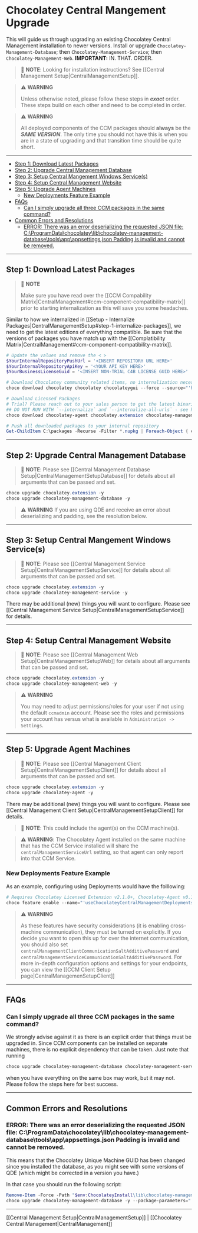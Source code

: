 # Chocolatey Central Mangement Upgrade
This will guide us through upgrading an existing Chocolatey Central Management installation to newer versions. Install or upgrade `Chocolatey-Management-Database`; then `Chocolatey-Management-Service`; then `Chocolatey-Management-Web`. **IMPORTANT:** IN. THAT. ORDER.

> :memo: **NOTE**: Looking for installation instructions? See [[Central Management Setup|CentralManagementSetup]].

> :warning: **WARNING**
>
> Unless otherwise noted, please follow these steps in ***exact*** order. These steps build on each other and need to be completed in order.

>:warning: **WARNING**
>
> All deployed components of the CCM packages should **always** be the ***SAME VERSION***. The only time you should not have this is when you are in a state of upgrading and that transition time should be quite short.

___
<!-- TOC depthFrom:2 depthTo:5 -->

- [Step 1: Download Latest Packages](#step-1-download-latest-packages)
- [Step 2: Upgrade Central Management Database](#step-2-upgrade-central-management-database)
- [Step 3: Setup Central Mangement Windows Service(s)](#step-3-setup-central-mangement-windows-services)
- [Step 4: Setup Central Management Website](#step-4-setup-central-management-website)
- [Step 5: Upgrade Agent Machines](#step-5-upgrade-agent-machines)
  - [New Deployments Feature Example](#new-deployments-feature-example)
- [FAQs](#faqs)
  - [Can I simply upgrade all three CCM packages in the same command?](#can-i-simply-upgrade-all-three-ccm-packages-in-the-same-command)
- [Common Errors and Resolutions](#common-errors-and-resolutions)
  - [ERROR: There was an error deserializing the requested JSON file: C:\ProgramData\chocolatey\lib\chocolatey-management-database\tools\app\appsettings.json Padding is invalid and cannot be removed.](#error-there-was-an-error-deserializing-the-requested-json-file-c\programdata\chocolatey\lib\chocolatey-management-database\tools\app\appsettingsjson-padding-is-invalid-and-cannot-be-removed)

<!-- /TOC -->

___
## Step 1: Download Latest Packages

> :memo: **NOTE**
>
> Make sure you have read over the [[CCM Compability Matrix|CentralManagement#ccm-component-compatibility-matrix]] prior to starting internalization as this will save you some headaches.

Similar to how we internalized in [[Setup - Internalize Packages|CentralManagementSetup#step-1-internalize-packages]], we need to get the latest editions of everything compatible. Be sure that the versions of packages you have match up with the [[Complatibility Matrix|CentralManagement#ccm-component-compatibility-matrix]].


```powershell
# Update the values and remove the < >
$YourInternalRepositoryPushUrl = '<INSERT REPOSITORY URL HERE>'
$YourInternalRepositoryApiKey = '<YOUR API KEY HERE>'
$YourBusinessLicenseGuid = '<INSERT NON-TRIAL C4B LICENSE GUID HERE>'

# Download Chocolatey community related items, no internalization necessary
choco download chocolatey chocolatey chocolateygui --force --source="'https://chocolatey.org/api/v2/'" --output-directory="'C:\packages'"

# Download Licensed Packages
# Trial? Please reach out to your sales person to get the latest binaries.
## DO NOT RUN WITH `--internalize` and `--internalize-all-urls` - see https://github.com/chocolatey/chocolatey-licensed-issues/issues/155
choco download chocolatey-agent chocolatey.extension chocolatey-management-database chocolatey-management-service chocolatey-management-web --force --source="'https://licensedpackages.chocolatey.org/api/v2/;https://chocolatey.org/api/v2/'" --output-directory="'C:\packages'"  --user="'user'" --password="'$YourBusinessLicenseGuid'"

# Push all downloaded packages to your internal repository
Get-ChildItem C:\packages -Recurse -Filter *.nupkg | Foreach-Object { choco push $_.Fullname --source="'$YourInternalRepositoryPushUrl'" --api-key="'$YourInternalRepositoryApiKey'"}
```

___
## Step 2: Upgrade Central Management Database

> :memo: **NOTE**: Please see [[Central Management Database Setup|CentralManagementSetupDatabase]] for details about all arguments that can be passed and set.

```powershell
choco upgrade chocolatey.extension -y
choco upgrade chocolatey-management-database -y
```

> :warning: **WARNING** If you are using QDE and receive an error about deserializing and padding, see the resolution below.

___
## Step 3: Setup Central Mangement Windows Service(s)

> :memo: **NOTE**: Please see [[Central Management Service Setup|CentralManagementSetupService]] for details about all arguments that can be passed and set.

```powershell
choco upgrade chocolatey.extension -y
choco upgrade chocolatey-management-service -y
```

There may be additional (new) things you will want to configure. Please see [[Central Management Service Setup|CentralManagementSetupService]] for details.

___
## Step 4: Setup Central Management Website

> :memo: **NOTE**: Please see [[Central Management Web Setup|CentralManagementSetupWeb]] for details about all arguments that can be passed and set.

```powershell
choco upgrade chocolatey.extension -y
choco upgrade chocolatey-management-web -y
```

> :warning: **WARNING**
>
> You may need to adjust permissions/roles for your user if not using the default `ccmadmin` account. Please see the roles and permissions your account has versus what is available in `Administration -> Settings`.

___
## Step 5: Upgrade Agent Machines


> :memo: **NOTE**: Please see [[Central Management Client Setup|CentralManagementSetupClient]] for details about all arguments that can be passed and set.

```powershell
choco upgrade chocolatey.extension -y
choco upgrade chocolatey-agent -y
```

There may be additional (new) things you will want to configure. Please see [[Central Management Client Setup|CentralManagementSetupClient]] for details.

> :memo: **NOTE**: This could include the agent(s) on the CCM machine(s).

> :warning: **WARNING**: The Chocolatey Agent installed on the same machine that has the CCM Service installed will share the `centralManagementServiceUrl` setting, so that agent can only report into that CCM Service.

### New Deployments Feature Example
As an example, configuring using Deployments would have the folllowing:

```powershell
# Requires Chocolatey Licensed Extension v2.1.0+, Chocolatey-Agent v0.10.0+, and Chocolatey Central Management v0.2.0+:
choco feature enable --name="'useChocolateyCentralManagementDeployments'"
```

> :warning: **WARNING**
>
> As these features have security considerations (it is enabling cross-machine communication), they must be turned on explicitly.
> If you decide you want to open this up for over the internet communication, you should also set `centralManagementClientCommunicationSaltAdditivePassword` and `centralManagementServiceCommunicationSaltAdditivePassword`.
> For more in-depth configuration options and settings for your endpoints, you can view the [[CCM Client Setup page|CentralManagemenSetupClient]]


___
## FAQs
### Can I simply upgrade all three CCM packages in the same command?
We strongly advise against it as there is an explicit order that things must be upgraded in. Since CCM components can be installed on separate machines, there is no explicit dependency that can be taken. Just note that running

```powershell
choco upgrade chocolatey-management-database chocolatey-management-service chocolatey-management-web -y
```

when you have everything on the same box may work, but it may not. Please follow the steps here for best success.

___
## Common Errors and Resolutions
### ERROR: There was an error deserializing the requested JSON file: C:\ProgramData\chocolatey\lib\chocolatey-management-database\tools\app\appsettings.json Padding is invalid and cannot be removed.
This means that the Chocolatey Unique Machine GUID has been changed since you installed the database, as you might see with some versions of QDE (which might be corrected in a version you have.)

In that case you should run the following script:

```powershell
Remove-Item -Force -Path "$env:ChocolateyInstall\lib\chocolatey-management-database\tools\app\appsettings.json" -ErrorAction SilentlyContinue
choco upgrade chocolatey-management-database -y --package-parameters="'/SqlServerInstance:localhost\SQLEXPRESS'" --source="'c:\choco-setup\packages'"
```


___
[[Central Management Setup|CentralManagementSetup]] | [[Chocolatey Central Management|CentralManagement]]
